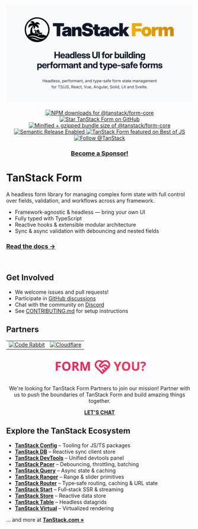 <div align="center">
  <img src="./media/header_form.png" >
</div>

<br />

<div align="center">
	<a href="https://www.npmjs.com/package/@tanstack/form-core" target="_parent">
  <img alt="NPM downloads for @tanstack/form-core" src="https://img.shields.io/npm/dm/@tanstack/form-core.svg" />
</a>
<a href="https://github.com/TanStack/form/" target="_parent">
  <img alt="Star TanStack Form on GitHub" src="https://img.shields.io/github/stars/TanStack/form.svg?style=social&label=Star" />
</a>
	<a href="https://bundlephobia.com/package/@tanstack/form-core@latest" target="_parent">
  <img alt="Minified + gzipped bundle size of @tanstack/form-core" src="https://badgen.net/bundlephobia/minzip/@tanstack/form-core" />
</a>
</div>

<div align="center">
<a href="#badge">
  <img alt="Semantic Release Enabled" src="https://img.shields.io/badge/%20%20%F0%9F%93%A6%F0%9F%9A%80-semantic--release-e10079.svg">
</a>
	<a href="https://bestofjs.org/projects/tanstack-form">
  <img alt="TanStack Form featured on Best of JS" src="https://img.shields.io/endpoint?url=https://bestofjs-serverless.now.sh/api/project-badge?fullName=TanStack%2Fform%26since=daily" />
</a>
	<a href="https://twitter.com/tan_stack">
		<img src="https://img.shields.io/twitter/follow/tan_stack.svg?style=social" alt="Follow @TanStack"/>
	</a>
</div>

<div align="center">
  
### [Become a Sponsor!](https://github.com/sponsors/tannerlinsley/)
</div>

# TanStack Form

A headless form library for managing complex form state with full control over fields, validation, and workflows across any framework.

- Framework‑agnostic & headless — bring your own UI
- Fully typed with TypeScript
- Reactive hooks & extensible modular architecture
- Sync & async validation with debouncing and nested fields

### <a href="https://tanstack.com/form">Read the docs →</b></a>

<br />

## Get Involved

- We welcome issues and pull requests!
- Participate in [GitHub discussions](https://github.com/TanStack/form/discussions)
- Chat with the community on [Discord](https://discord.com/invite/WrRKjPJ)
- See [CONTRIBUTING.md](./CONTRIBUTING.md) for setup instructions

## Partners

<table align="center">
  <tr>
    <td>
        <a href="https://www.coderabbit.ai/?via=tanstack&dub_id=aCcEEdAOqqutX6OS">
          <img src="https://tanstack.com/assets/coderabbit-light-DVMJ2jHi.svg" height="40" padding="20px" alt="Code Rabbit"/>
        </a>
    </td>
    <td padding="20">
      <a href="https://www.cloudflare.com?utm_source=tanstack">
         <img src="https://tanstack.com/assets/cloudflare-black-CPufaW0B.svg" height="70" alt="Cloudflare"/>
      </a>
    </td>
  </tr>
  
</table>

<div align="center">
<img src="./media/partner_logo.svg" alt="Form & you?" height="65">
<p>
We're looking for TanStack Form Partners to join our mission! Partner with us to push the boundaries of TanStack Form and build amazing things together.
</p>
<a href="mailto:partners@tanstack.com?subject=TanStack Form Partnership"><b>LET'S CHAT</b></a>
</div>

</div>

## Explore the TanStack Ecosystem

- <a href="https://github.com/tanstack/config"><b>TanStack Config</b></a> – Tooling for JS/TS packages
- <a href="https://github.com/tanstack/db"><b>TanStack DB</b></a> – Reactive sync client store
- <a href="https://github.com/tanstack/devtools"><b>TanStack DevTools</b></a> – Unified devtools panel
- <a href="https://github.com/tanstack/pacer"><b>TanStack Pacer</b></a> – Debouncing, throttling, batching <br/>
- <a href="https://github.com/tanstack/query"><b>TanStack Query</b></a> – Async state & caching
- <a href="https://github.com/tanstack/ranger"><b>TanStack Ranger</b></a> – Range & slider primitives
- <a href="https://github.com/tanstack/router"><b>TanStack Router</b></a> – Type‑safe routing, caching & URL state
- <a href="https://github.com/tanstack/router"><b>TanStack Start</b></a> – Full‑stack SSR & streaming
- <a href="https://github.com/tanstack/store"><b>TanStack Store</b></a> – Reactive data store
- <a href="https://github.com/tanstack/table"><b>TanStack Table</b></a> – Headless datagrids
- <a href="https://github.com/tanstack/virtual"><b>TanStack Virtual</b></a> – Virtualized rendering

… and more at <a href="https://tanstack.com"><b>TanStack.com »</b></a>

<!-- USE THE FORCE LUKE -->